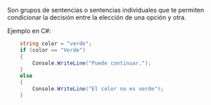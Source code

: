 Son grupos de sentencias o sentencias individuales que te permiten condicionar la decisión entre la elección de una opción y otra\.

Ejemplo en C\#:
```cs
    string color = "verde";
    if (color == "Verde") 
    {
        Console.WriteLine("Puede continuar.");
    }
    else
    {
        Console.WriteLine("El color no es verde");
    }
```
